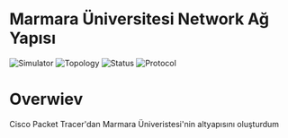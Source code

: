 # Marmara Üniversitesi Network Ağ Yapısı
![Simulator](https://img.shields.io/badge/simulator-Cisco%20Packet%20Tracer-blue)
![Topology](https://img.shields.io/badge/topology-Star--Bus-orange)
![Status](https://img.shields.io/badge/status-completed-brightgreen)
![Protocol](https://img.shields.io/badge/protocol-RIP--OSPF-yellow)
#  Overwiev
Cisco Packet Tracer'dan Marmara Üniveristesi'nin altyapısını oluşturdum
